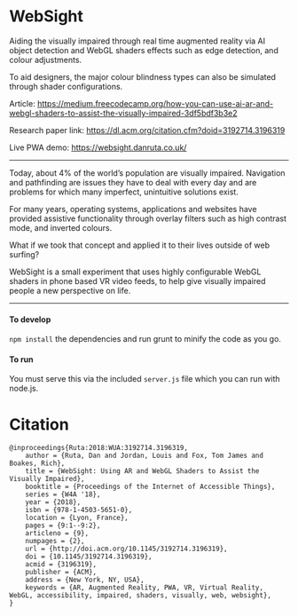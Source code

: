 WebSight
===

Aiding the visually impaired through real time augmented reality via AI object detection and WebGL shaders effects such as edge detection, and colour adjustments.

To aid designers, the major colour blindness types can also be simulated through shader configurations.

Article: https://medium.freecodecamp.org/how-you-can-use-ai-ar-and-webgl-shaders-to-assist-the-visually-impaired-3df5bdf3b3e2

Research paper link: https://dl.acm.org/citation.cfm?doid=3192714.3196319

Live PWA demo: https://websight.danruta.co.uk/


---

Today, about 4% of the world’s population are visually impaired. Navigation and pathfinding are issues they have to deal with every day and are problems for which many imperfect, unintuitive solutions exist.

For many years, operating systems, applications and websites have provided assistive functionality through overlay filters such as high contrast mode, and inverted colours.

What if we took that concept and applied it to their lives outside of web surfing?

WebSight is a small experiment that uses highly configurable WebGL shaders in phone based VR video feeds, to help give visually impaired people a new perspective on life.

---


#### To develop
```npm install``` the dependencies and run grunt to minify the code as you go.

#### To run
You must serve this via the included ```server.js``` file which you can run with node.js.

# Citation

```
@inproceedings{Ruta:2018:WUA:3192714.3196319,
    author = {Ruta, Dan and Jordan, Louis and Fox, Tom James and Boakes, Rich},
    title = {WebSight: Using AR and WebGL Shaders to Assist the Visually Impaired},
    booktitle = {Proceedings of the Internet of Accessible Things},
    series = {W4A '18},
    year = {2018},
    isbn = {978-1-4503-5651-0},
    location = {Lyon, France},
    pages = {9:1--9:2},
    articleno = {9},
    numpages = {2},
    url = {http://doi.acm.org/10.1145/3192714.3196319},
    doi = {10.1145/3192714.3196319},
    acmid = {3196319},
    publisher = {ACM},
    address = {New York, NY, USA},
    keywords = {AR, Augmented Reality, PWA, VR, Virtual Reality, WebGL, accessibility, impaired, shaders, visually, web, websight},
}
```